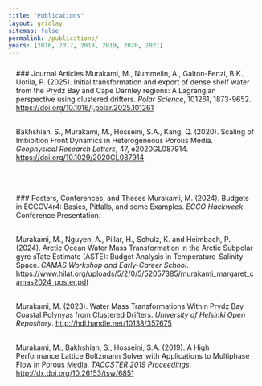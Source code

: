 ```yaml
---
title: "Publications"
layout: gridlay
sitemap: false
permalink: /publications/
years: [2016, 2017, 2018, 2019, 2020, 2021]
---
```


<style>
.jumbotron{
    padding:3%;
    padding-bottom:10px;
    padding-top:10px;
    margin-top:10px;
    margin-bottom:30px;
}
</style>


<div class="jumbotron">
### Journal Articles
Murakami, M., Nummelin, A., Galton-Fenzi, B.K., Uotila, P. (2025). Initial transformation and export of dense shelf water from the Prydz Bay and Cape Darnley regions: A Lagrangian perspective using clustered drifters. <em>Polar Science</em>, 101261, 1873-9652. <a href="https://doi.org/10.1016/j.polar.2025.101261">https://doi.org/10.1016/j.polar.2025.101261</a><br><br>

Bakhshian, S., Murakami, M., Hosseini, S.A., Kang, Q. (2020). Scaling of Imbibition Front Dynamics in Heterogeneous Porous Media. <em>Geophysical Research Letters</em>, 47, e2020GL087914. <a href="https://doi.org/10.1029/2020GL087914">https://doi.org/10.1029/2020GL087914</a>
</div>

<div class="jumbotron">
### Posters, Conferences, and Theses
Murakami, M. (2024). Budgets in ECCOV4r4: Basics, Pitfalls, and some Examples. <em>ECCO Hackweek</em>. Conference Presentation.<br><br>
    
Murakami, M., Nguyen, A., Pillar, H., Schulz, K. and Heimbach, P. (2024). Arctic Ocean Water Mass Transformation in the Arctic Subpolar gyre sTate Estimate (ASTE): Budget Analysis in Temperature-Salinity Space. <em>CAMAS Workshop and Early-Career School</em>. <a href="https://www.hilat.org/uploads/5/2/0/5/52057385/murakami_margaret_camas2024_poster.pdf">https://www.hilat.org/uploads/5/2/0/5/52057385/murakami_margaret_camas2024_poster.pdf</a><br><br>
    
Murakami, M. (2023). Water Mass Transformations Within Prydz Bay Coastal Polynyas from Clustered Drifters. <em>University of Helsinki Open Repository</em>. <a href="http://hdl.handle.net/10138/357675">http://hdl.handle.net/10138/357675</a><br><br>

Murakami, M., Bakhshian, S., Hosseini, S.A. (2019). A High Performance Lattice Boltzmann Solver with Applications to Multiphase Flow in Porous Media. <em>TACCSTER 2019 Proceedings</em>. <a href="http://dx.doi.org/10.26153/tsw/6851">http://dx.doi.org/10.26153/tsw/6851</a>
</div>
